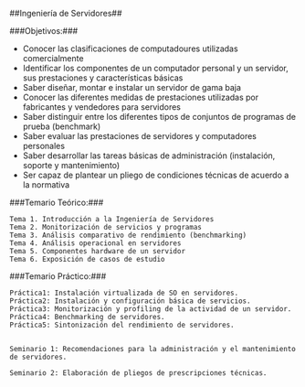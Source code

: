 ##Ingeniería de Servidores##

###Objetivos:###
- Conocer las clasificaciones de computadoures utilizadas comercialmente- Identificar los componentes de un computador personal y un servidor, sus prestaciones y características básicas- Saber diseñar, montar e instalar un servidor de gama baja
- Conocer las diferentes medidas de prestaciones utilizadas por fabricantes y vendedores para servidores
- Saber distinguir entre los diferentes tipos de conjuntos de programas de prueba (benchmark)
- Saber evaluar las prestaciones de servidores y computadores personales
- Saber desarrollar las tareas básicas de administración (instalación, soporte y mantenimiento)
- Ser capaz de plantear un pliego de condiciones técnicas de acuerdo a la normativa###Temario Teórico:###	Tema 1. Introducción a la Ingeniería de Servidores
	Tema 2. Monitorización de servicios y programas
	Tema 3. Análisis comparativo de rendimiento (benchmarking)
	Tema 4. Análisis operacional en servidores
	Tema 5. Componentes hardware de un servidor
	Tema 6. Exposición de casos de estudio
	
###Temario Práctico:###	Práctica1: Instalación virtualizada de SO en servidores.	Práctica2: Instalación y configuración básica de servicios.
	Práctica3: Monitorización y profiling de la actividad de un servidor.	Práctica4: Benchmarking de servidores.	Práctica5: Sintonización del rendimiento de servidores.  
	Seminario 1: Recomendaciones para la administración y el mantenimiento de servidores.
	Seminario 2: Elaboración de pliegos de prescripciones técnicas.